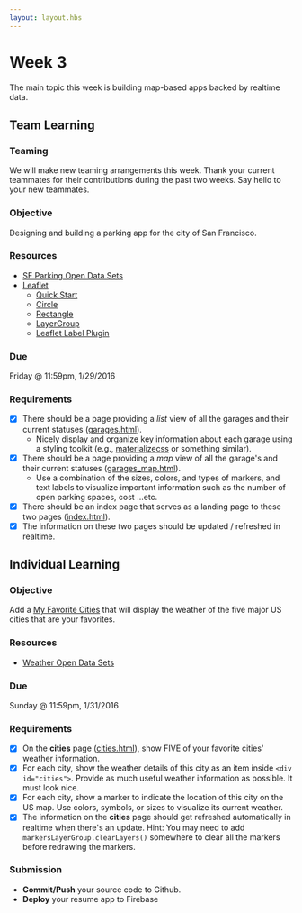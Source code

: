 ```yaml
---
layout: layout.hbs
---
```


# Week 3

The main topic this week is building map-based apps backed by realtime data.

## Team Learning

### Teaming

We will make new teaming arrangements this week. Thank your current teammates
for their contributions during the past two weeks.  Say hello to your new teammates.

### Objective

Designing and building a parking app for the city of San Francisco.

### Resources

* [SF Parking Open Data Sets](https://www.firebase.com/docs/open-data/parking.html)
* [Leaflet](http://leafletjs.com/)
  * [Quick Start](http://leafletjs.com/examples/quick-start.html)
  * [Circle](http://leafletjs.com/reference.html#circle)
  * [Rectangle](http://leafletjs.com/reference.html#rectangle)
  * [LayerGroup](http://leafletjs.com/reference.html#layergroup)
  * [Leaflet Label Plugin](https://github.com/Leaflet/Leaflet.label)

### Due

Friday @ 11:59pm, 1/29/2016

### Requirements

* [X] There should be a page providing a _list_ view of all the garages and
their current statuses ([garages.html](/apps/parking/garages.html)).
  * Nicely display and organize key information about each garage using
  a styling toolkit (e.g., [materializecss](http://materializecss.com/) or something similar).
* [X] There should be a page providing a _map_ view of all the garage's and
their current statuses ([garages_map.html](/apps/parking/garages_map.html)).
  * Use a combination of the sizes, colors, and types of markers, and text labels to visualize
  important information such as the number of open parking spaces, cost ...etc.
* [X] There should be an index page that serves as a landing page to these
two pages ([index.html](/apps/parking/index.html)).
* [X] The information on these two pages should be updated / refreshed in realtime.

## Individual Learning

### Objective

Add a [My Favorite Cities](/apps/resume/cities.html) that will display the
weather of the five major US cities that are your favorites.

### Resources

* [Weather Open Data Sets](https://www.firebase.com/docs/open-data/weather.html)

### Due

Sunday @ 11:59pm, 1/31/2016

### Requirements

* [X] On the __cities__ page ([cities.html](/apps/resume/cities.html)), show FIVE of your favorite cities' weather information.
* [X] For each city, show the weather details of this city as an item inside
`<div id="cities">`. Provide as much useful weather information as possible. It must look nice.
* [X] For each city, show a marker to indicate the location of this city on the
US map. Use colors, symbols, or sizes to visualize its current weather.
* [X] The information on the __cities__ page should get refreshed automatically
in realtime when there's an update. Hint: You may need to add `markersLayerGroup.clearLayers()`
somewhere to clear all the markers before redrawing the markers.

### Submission

* __Commit/Push__ your source code to Github.
* __Deploy__ your resume app to Firebase
